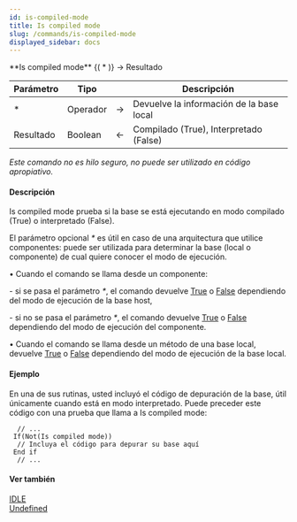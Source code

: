 ```yaml
---
id: is-compiled-mode
title: Is compiled mode
slug: /commands/is-compiled-mode
displayed_sidebar: docs
---
```


<!--REF #_command_.Is compiled mode.Syntax-->**Is compiled mode** {( * )} -> Resultado<!-- END REF-->
<!--REF #_command_.Is compiled mode.Params-->
| Parámetro | Tipo |  | Descripción |
| --- | --- | --- | --- |
| * | Operador | &#8594;  | Devuelve la información de la base local |
| Resultado | Boolean | &#8592; | Compilado (True), Interpretado (False) |

<!-- END REF-->

*Este comando no es hilo seguro, no puede ser utilizado en código apropiativo.*


#### Descripción 

<!--REF #_command_.Is compiled mode.Summary-->Is compiled mode prueba si la base se está ejecutando en modo compilado (True) o interpretado (False).<!-- END REF--> 

El parámetro opcional *\** es útil en caso de una arquitectura que utilice componentes: puede ser utilizada para determinar la base (local o componente) de cual quiere conocer el modo de ejecución.  
  
• Cuando el comando se llama desde un componente:

\- si se pasa el parámetro *\**, el comando devuelve [True](true.md "True") o [False](false.md "False") dependiendo del modo de ejecución de la base host, 

\- si no se pasa el parámetro *\**, el comando devuelve [True](true.md "True") o [False](false.md "False") dependiendo del modo de ejecución del componente.  
  
• Cuando el comando se llama desde un método de una base local, devuelve [True](true.md "True") o [False](false.md "False") dependiendo del modo de ejecución de la base local.

#### Ejemplo 

En una de sus rutinas, usted incluyó el código de depuración de la base, útil únicamente cuando está en modo interpretado. Puede preceder este código con una prueba que llama a Is compiled mode:

```4d
  // ...
 If(Not(Is compiled mode))
  // Incluya el código para depurar su base aquí
 End if
  // ...
```

#### Ver también 

[IDLE](idle.md)  
[Undefined](undefined.md)  
